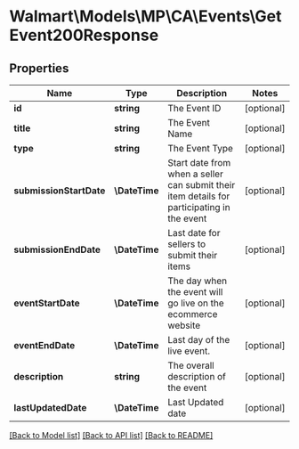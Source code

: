 # Walmart\Models\MP\CA\Events\GetEvent200Response

## Properties

Name | Type | Description | Notes
------------ | ------------- | ------------- | -------------
**id** | **string** | The Event ID | [optional]
**title** | **string** | The Event Name | [optional]
**type** | **string** | The Event Type | [optional]
**submissionStartDate** | **\DateTime** | Start date from when a seller can submit their item details for participating in the event | [optional]
**submissionEndDate** | **\DateTime** | Last date for sellers to submit their items | [optional]
**eventStartDate** | **\DateTime** | The day when the event will go live on the ecommerce website | [optional]
**eventEndDate** | **\DateTime** | Last day of the live event. | [optional]
**description** | **string** | The overall description of the event | [optional]
**lastUpdatedDate** | **\DateTime** | Last Updated date | [optional]


[[Back to Model list]](./) [[Back to API list]](../../../../../README.md#supported-apis) [[Back to README]](../../../../../README.md)
